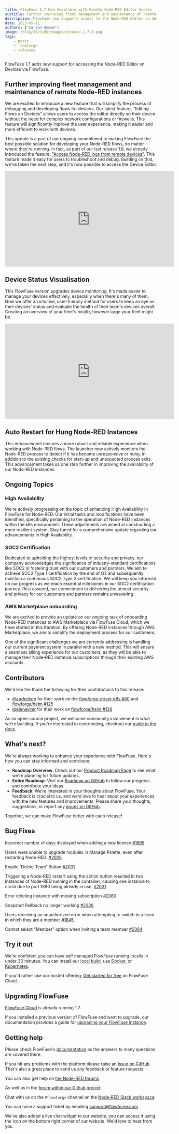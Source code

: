 ```yaml
---
title: FlowFuse 1.7 Now Available with Remote Node-RED Editor Access
subtitle: Further improving fleet management and maintenance of remote Node-RED instances
description: FlowFuse now supports access to the Node-RED Editor on devices
date: 2023-05-11 
authors: ["marian-demme"]
image: /blog/2023/05/images/release-1.7.0.png
tags:
    - posts
    - flowforge
    - releases
---
```


FlowFuse 1.7 adds new support for accessing the Node-RED Editor on Devices via FlowFuse.

<!--more-->

## Further improving fleet management and maintenance of remote Node-RED instances

We are excited to introduce a new feature that will simplify the process of debugging and developing flows for devices. Our latest feature, "Editing Flows on Devices" allows users to access the editor directly on their device without the need for complex network configurations or firewalls. This feature will significantly improve the user experience, making it easier and more efficient to work with devices.

This update is a part of our ongoing commitment to making FlowFuse the best possible solution for developing your Node-RED flows, no matter where they're running. In fact, as part of our last release 1.6, we already introduced the feature: ["Access Node-RED logs from remote devices"](../../04/flowforge-1-6-released/#access-node-red-logs-from-remote-devices). This feature made it easy for users to troubleshoot and debug. Building on that, we've taken the next step, and it's now possible to access the Device Editor.

<iframe width="560" height="315" src="https://www.youtube.com/embed/zS6P3RR86vE" title="YouTube video player" frameborder="0" allow="accelerometer; autoplay; clipboard-write; encrypted-media; gyroscope; picture-in-picture" allowfullscreen></iframe>

## Device Status Visualisation

This FlowFuse version upgrades device monitoring. It's made easier to manage your devices effectively, especially when there's many of them. Now we offer an intuitive, user-friendly method for users to keep an eye on their devices' status and evaluate the health of their team's devices overall. Creating an overview of your fleet's health, however large your fleet might be.

<iframe width="560" height="315" src="https://www.youtube.com/embed/S--viuPhrS8" title="YouTube video player" frameborder="0" allow="accelerometer; autoplay; clipboard-write; encrypted-media; gyroscope; picture-in-picture" allowfullscreen></iframe>

## Auto Restart for Hung Node-RED Instances

This enhancement ensures a more robust and reliable experience when working with Node-RED flows. The launcher now actively monitors the Node-RED process to detect if it has become unresponsive or hung, in addition to the existing checks for start-up and unexpected process exits. This advancement takes us one step further in improving the availability of our Node-RED instances.

## Ongoing Topics

### High Availability

We're actively progressing on the topic of enhancing High Availability in FlowFuse for Node-RED. Our initial tasks and modifications have been identified, specifically pertaining to the operation of Node-RED instances within the k8s environment. These adjustments are aimed at constructing a more resilient system. Stay tuned for a comprehensive update regarding our advancements in High Availability.

### SOC2 Certification

Dedicated to upholding the highest levels of security and privacy, our company acknowledges the significance of industry-standard certifications like SOC2 in fostering trust with our customers and partners. We aim to achieve SOC2 Type 1 certification by the end of Q2 and subsequently maintain a continuous SOC2 Type 2 certification. We will keep you informed on our progress as we reach essential milestones in our SOC2 certification journey. Rest assured, our commitment to delivering the utmost security and privacy for our customers and partners remains unwavering.

### AWS Marketplace onboarding

We are excited to provide an update on our ongoing task of onboarding Node-RED instances to AWS Marketplace via FlowFuse Cloud, which we have started in this Iteration. By offering Node-RED instances through AWS Marketplace, we aim to simplify the deployment process for our customers.

One of the significant challenges we are currently addressing is handling our current payment system in parallel with a new method. This will ensure a seamless billing experience for our customers, as they will be able to manage their Node-RED instance subscriptions through their existing AWS accounts.

## Contributors
We'd like the thank the following for their contributions to this release:

- [@andreikop](https://github.com/andreikop) for their work on the [flowforge-driver-k8s #80](https://github.com/flowforge/flowforge-driver-k8s/pull/80) and [flowforge/helm #125](https://github.com/flowforge/helm/pull/125)
- [@elenaviter](https://github.com/elenaviter) for their work on [flowforge/helm #126](https://github.com/flowforge/helm/pull/126)

As an open-source project, we welcome community involvement in what we're building. If you're interested in contributing, checkout our [guide in the docs](https://flowforge.com/docs/contribute/).

## What's next?

We're always working to enhance your experience with FlowFuse. Here's how you can stay informed and contribute:

- **Roadmap Overview**: Check out our [Product Roadmap Page](https://flowforge.com/product/roadmap/) to see what we're planning for future updates.
- **Entire Roadmap**: Visit our [Roadmap on GitHub](https://github.com/orgs/flowforge/projects/5) to follow our progress and contribute your ideas.
- **Feedback**: We're interested in your thoughts about FlowFuse. Your feedback is crucial to us, and we'd love to hear about your experiences with the new features and improvements. Please share your thoughts, suggestions, or report any [issues on GitHub](https://github.com/flowforge/flowforge/issues/new/choose). 

Together, we can make FlowFuse better with each release!

## Bug Fixes

Incorrect number of days displayed when adding a new license [#1895](https://github.com/flowforge/flowforge/issues/1895)

Users were unable to upgrade modules in Manage Palette, even after restarting Node-RED. [#2005](https://github.com/flowforge/flowforge/issues/2005)

Enable 'Delete Team' Button [#2031](https://github.com/flowforge/flowforge/issues/2031)

Triggering a Node-RED restart using the action button resulted in two instances of Node-RED running in the container, causing one instance to crash due to port 1880 being already in use. [#2031](https://github.com/flowforge/flowforge/issues/1860)

Error deleting instance with missing subscription [#2080](https://github.com/flowforge/flowforge/issues/2080)

Snapshot Rollback no longer working [#2026](https://github.com/flowforge/flowforge/issues/2026)

Users receiving an unauthorized error when attempting to switch to a team in which they are a member [#1845](https://github.com/flowforge/flowforge/issues/1845)

Cannot select "Member" option when inviting a team member [#2084](https://github.com/flowforge/flowforge/issues/2084)

## Try it out

We're confident you can have self managed FlowFuse running locally in under 30 minutes.
You can install our [local build](https://flowforge.com/docs/install/local/), use [Docker](https://flowforge.com/docs/install/docker/), or [Kubernetes](https://flowforge.com/docs/install/kubernetes/).

If you'd rather use our hosted offering: [Get started for free](https://app.flowforge.com/account/create) on FlowFuse Cloud.

## Upgrading FlowFuse

[FlowFuse Cloud](https://app.flowforge.com) is already running 1.7.

If you installed a previous version of FlowFuse and want to upgrade, our documentation provides a
guide for [upgrading your FlowFuse instance](https://flowforge.com/docs/upgrade/).

## Getting help

Please check FlowFuse's [documentation](https://flowforge.com/docs/) as the answers to many questions are covered there.

If you hit any problems with the platform please raise an [issue on GitHub](https://github.com/flowforge/flowforge/issues).
That's also a great place to send us any feedback or feature requests.

You can also get help on [the Node-RED forums](https://discourse.nodered.org/)

As well as in the [forum within our Github project](https://github.com/flowforge/flowforge/discussions)

Chat with us on the `#flowforge` channel on the [Node-RED Slack workspace](https://nodered.org/slack)

You can raise a support ticket by emailing [support@flowforge.com](mailto:support@flowforge.com)

We've also added a live chat widget to our website, you can access it using the icon on the bottom right corner of our website. We'd love to hear from you.
